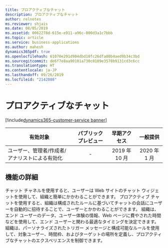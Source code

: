```yaml
---
title: プロアクティブなチャット
description: プロアクティブなチャット
author: relnotes
ms.reviewer: shjais
ms.date: 08/05/2019
ms.assetid: 0062278d-615e-e911-a96c-000d3a1c7bbb
ms.topic: article
ms.service: business-applications
ms.author: mahesh
dynamics365pdf: true
ms.openlocfilehash: 61070e291d904dbd10fc26dfa00b4aed9b34c3bd
ms.sourcegitcommit: de6f7e8aa90101a730c0109e3578b9131cd3c6cc
ms.translationtype: HT
ms.contentlocale: ja-JP
ms.lasthandoff: 09/26/2019
ms.locfileid: "2142088"
---
```

# <a name="proactive-chat"></a>プロアクティブなチャット
[!include[dynamics365-customer-service banner](../includes/dynamics365-customer-service.md)]

| 有効対象    |  パブリック プレビュー | 早期アクセス | 一般提供 | 
| ---------- | :----------: |:----------: |:----------: |
|ユーザー、管理者/作成者/アナリストによる有効化|-|2019 年 10 月| 2020 年 1 月|






## <a name="feature-details"></a>機能の詳細
<!--feature detail start -->
チャット チャネルを使用すると、ユーザーは Web サイトのチャット ウィジェットを使用して、組織と簡単にかかわることができます。 プロアクティブ チャットを使用すると、組織は構成されたルールに基づいてチャットの会話にユーザーを自動的に招待することで、ユーザーとかかわることができます。 組織は、エンド ユーザーのデータ、ユーザー体験の情報、Web ページに費やされた時間などを使用して、エンド ユーザーと関わる最適なタイミングを決定できます。 組織は、パーソナライズされたトリガー メッセージと構成可能なルールを使用して、対象ユーザー、時間枠、およびターゲットの場所を定義し、プロアクティブなチャットのエクスペリエンスを制御できます。
<!--feature detail end -->











